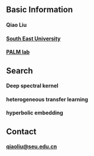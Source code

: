 ## Basic Information

#### Qiao Liu
#### [South East University](https://www.seu.edu.cn/)
#### [PALM lab](http://palm.seu.edu.cn/)

## Search

#### Deep spectral kernel
#### heterogeneous transfer learning
#### hyperbolic embedding

## Contact
 ####  qiaoliu@seu.edu.cn
